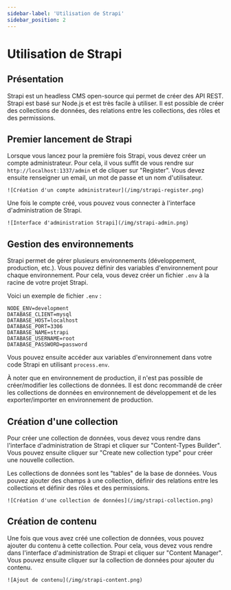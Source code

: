 ```yaml
---
sidebar-label: 'Utilisation de Strapi'
sidebar_position: 2
---
```


# Utilisation de Strapi

## Présentation

Strapi est un headless CMS open-source qui permet de créer des API REST. Strapi est basé sur Node.js et est très facile à utiliser. Il est possible de créer des collections de données, des relations entre les collections, des rôles et des permissions.

## Premier lancement de Strapi

Lorsque vous lancez pour la première fois Strapi, vous devez créer un compte administrateur. Pour cela, il vous suffit de vous rendre sur `http://localhost:1337/admin` et de cliquer sur "Register". Vous devez ensuite renseigner un email, un mot de passe et un nom d'utilisateur.

    ![Création d'un compte administrateur](/img/strapi-register.png)

Une fois le compte créé, vous pouvez vous connecter à l'interface d'administration de Strapi.

    ![Interface d'administration Strapi](/img/strapi-admin.png)

## Gestion des environnements

Strapi permet de gérer plusieurs environnements (développement, production, etc.). Vous pouvez définir des variables d'environnement pour chaque environnement. Pour cela, vous devez créer un fichier `.env` à la racine de votre projet Strapi.

Voici un exemple de fichier `.env` :

```
NODE_ENV=development
DATABASE_CLIENT=mysql
DATABASE_HOST=localhost
DATABASE_PORT=3306
DATABASE_NAME=strapi
DATABASE_USERNAME=root
DATABASE_PASSWORD=password
```

Vous pouvez ensuite accéder aux variables d'environnement dans votre code Strapi en utilisant `process.env`.

À noter que en environnement de production, il n'est pas possible de créer/modifier les collections de données. Il est donc recommandé de créer les collections de données en environnement de développement et de les exporter/importer en environnement de production.

## Création d'une collection

Pour créer une collection de données, vous devez vous rendre dans l'interface d'administration de Strapi et cliquer sur "Content-Types Builder". Vous pouvez ensuite cliquer sur "Create new collection type" pour créer une nouvelle collection.

Les collections de données sont les "tables" de la base de données. Vous pouvez ajouter des champs à une collection, définir des relations entre les collections et définir des rôles et des permissions.

    ![Création d'une collection de données](/img/strapi-collection.png)

## Création de contenu

Une fois que vous avez créé une collection de données, vous pouvez ajouter du contenu à cette collection. Pour cela, vous devez vous rendre dans l'interface d'administration de Strapi et cliquer sur "Content Manager". Vous pouvez ensuite cliquer sur la collection de données pour ajouter du contenu. 

    ![Ajout de contenu](/img/strapi-content.png)
